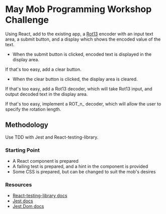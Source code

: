# May Mob Programming Workshop Challenge

Using React, add to the existing app, a [Rot13](https://en.wikipedia.org/wiki/ROT13) encoder with an input text area, a submit button, and a display which shows the encoded value of the text.

- When the submit button is clicked, encoded text is displayed in the display area.

If that's too easy, add a clear button.

- When the clear button is clicked, the display area is cleared.

If that's too easy, add a Rot13 decoder, which will take Rot13 input, and output decoded text in the display area.

If that's too easy, implement a ROT_n_ decoder, which will allow the user to specify the rotation length.


## Methodology
Use TDD with Jest and React-testing-library.

### Starting Point
- A React component is prepared
- A failing test is prepared, and a hint in the component is provided
- Some CSS is prepared, but can be changed to suit the mob's desires

### Resources

- [React-testing-library docs](https://testing-library.com/docs/dom-testing-library/api-queries)
- [Jest docs](https://jestjs.io/docs/en/expect)
- [Jest Dom docs](https://github.com/testing-library/jest-dom#custom-matchers)